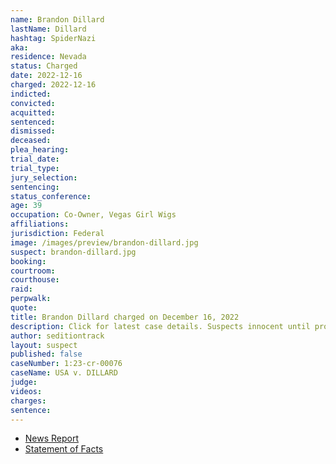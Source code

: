 ```yaml
---
name: Brandon Dillard
lastName: Dillard
hashtag: SpiderNazi
aka:
residence: Nevada
status: Charged
date: 2022-12-16
charged: 2022-12-16
indicted:
convicted:
acquitted:
sentenced:
dismissed:
deceased:
plea_hearing:
trial_date:
trial_type:
jury_selection:
sentencing:
status_conference:
age: 39
occupation: Co-Owner, Vegas Girl Wigs
affiliations:
jurisdiction: Federal
image: /images/preview/brandon-dillard.jpg
suspect: brandon-dillard.jpg
booking:
courtroom:
courthouse:
raid:
perpwalk:
quote:
title: Brandon Dillard charged on December 16, 2022
description: Click for latest case details. Suspects innocent until proven guilty.
author: seditiontrack
layout: suspect
published: false
caseNumber: 1:23-cr-00076
caseName: USA v. DILLARD
judge:
videos:
charges:
sentence:
---
```


- [News Report](https://www.reviewjournal.com/crime/courts/las-vegas-business-owner-charged-in-capitol-riot-2741339/)
- [Statement of Facts](https://storage.courtlistener.com/recap/gov.uscourts.dcd.250352/gov.uscourts.dcd.250352.1.1.pdf)

